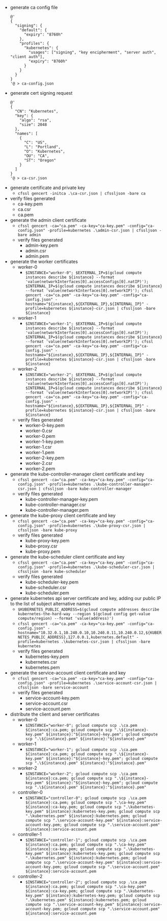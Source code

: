 * generate ca config file
    ```
    @'
    {
      "signing": {
        "default": {
          "expiry": "8760h"
        },
        "profiles": {
          "kubernetes": {
            "usages": ["signing", "key encipherment", "server auth", "client auth"],
            "expiry": "8760h"
          }
        }
      }
    }
    '@ > ca-config.json
    ```
* generate cert signing request
    ```
    @'
    {
      "CN": "Kubernetes",
      "key": {
        "algo": "rsa",
        "size": 2048
      },
      "names": [
        {
          "C": "US",
          "L": "Portland",
          "O": "Kubernetes",
          "OU": "CA",
          "ST": "Oregon"
        }
      ]
    }
    '@ > ca-csr.json
    ```
* generate certificate and private key
    * `cfssl gencert -initca .\ca-csr.json | cfssljson -bare ca`
* verify files generated
    * ca-key.pem
    * ca.csr
    * ca.pem
* generate the admin client certificate
    * `cfssl gencert -ca="ca.pem" -ca-key="ca-key.pem" -config="ca-config.json" -profile=kubernetes .\admin-csr.json | cfssljson -bare admin`
    * verify files generated
        * admin-key.pem
        * admin.csr
        * admin.pem
* generate the worker certificates
    * worker-0
        * `$INSTANCE="worker-0"; $EXTERNAL_IP=$(gcloud compute instances describe ${instance} --format 'value(networkInterfaces[0].accessConfigs[0].natIP)'); $INTERNAL_IP=$(gcloud compute instances describe ${instance} --format 'value(networkInterfaces[0].networkIP)'); cfssl gencert -ca="ca.pem" -ca-key="ca-key.pem" -config="ca-config.json" -hostname="${instance},${EXTERNAL_IP},${INTERNAL_IP}" -profile=kubernetes ${instance}-csr.json | cfssljson -bare ${instance}`
    * worker-1
        * `$INSTANCE="worker-1"; $EXTERNAL_IP=$(gcloud compute instances describe ${instance} --format 'value(networkInterfaces[0].accessConfigs[0].natIP)'); $INTERNAL_IP=$(gcloud compute instances describe ${instance} --format 'value(networkInterfaces[0].networkIP)'); cfssl gencert -ca="ca.pem" -ca-key="ca-key.pem" -config="ca-config.json" -hostname="${instance},${EXTERNAL_IP},${INTERNAL_IP}" -profile=kubernetes ${instance}-csr.json | cfssljson -bare ${instance}`
    * worker-2
        * `$INSTANCE="worker-2"; $EXTERNAL_IP=$(gcloud compute instances describe ${instance} --format 'value(networkInterfaces[0].accessConfigs[0].natIP)'); $INTERNAL_IP=$(gcloud compute instances describe ${instance} --format 'value(networkInterfaces[0].networkIP)'); cfssl gencert -ca="ca.pem" -ca-key="ca-key.pem" -config="ca-config.json" -hostname="${instance},${EXTERNAL_IP},${INTERNAL_IP}" -profile=kubernetes ${instance}-csr.json | cfssljson -bare ${instance}`
    * verify files generated
        * worker-0-key.pem
        * worker-0.csr
        * worker-0.pem
        * worker-1-key.pem
        * worker-1.csr
        * worker-1.pem
        * worker-2-key.pem
        * worker-2.csr
        * worker-2.pem
* generate the kube-controller-manager client certificate and key
    * `cfssl gencert -ca="ca.pem" -ca-key="ca-key.pem" -config="ca-config.json" -profile=kubernetes .\kube-controller-manager-csr.json | cfssljson -bare kube-controller-manager`
    * verify files generated
        * kube-controller-manager-key.pem
        * kube-controller-manager.csr
        * kube-controller-manager.pem
* generate the kube-proxy client certificate and key
    * `cfssl gencert -ca="ca.pem" -ca-key="ca-key.pem" -config="ca-config.json" -profile=kubernetes .\kube-proxy-csr.json | cfssljson -bare kube-proxy`
    * verify files generated
        * kube-proxy-key.pem
        * kube-proxy.csr
        * kube-proxy.pem
* generate the kube-scheduler client certificate and key
    * `cfssl gencert -ca="ca.pem" -ca-key="ca-key.pem" -config="ca-config.json" -profile=kubernetes .\kube-scheduler-csr.json | cfssljson -bare kube-scheduler`
    * verify files generated
        * kube-scheduler-key.pem
        * kube-scheduler.csr
        * kube-scheduler.pem
* generate kubernetes api server certificate and key, adding our public IP to the list of subject alternative names
    * `$KUBERNETES_PUBLIC_ADDRESS=$(gcloud compute addresses describe kubernetes-the-hard-way --region $(gcloud config get-value compute/region) --format 'value(address)')`
    * `cfssl gencert -ca="ca.pem" -ca-key="ca-key.pem" -config="ca-config.json" -hostname="10.32.0.1,10.240.0.10,10.240.0.11,10.240.0.12,${KUBERNETES_PUBLIC_ADDRESS},127.0.0.1,kubernetes.default" -profile=kubernetes .\kubernetes-csr.json | cfssljson -bare kubernetes`
    * verify files generated
        * kubernetes-key.pem
        * kubernetes.csr
        * kubernetes.pem
* generate the service-account client certificate and key
    * `cfssl gencert -ca="ca.pem" -ca-key="ca-key.pem" -config="ca-config.json" -profile=kubernetes .\service-account-csr.json | cfssljson -bare service-account`
    * verify files generated
        * service-account-key.pem
        * service-account.csr
        * service-account.pem
* distribute the client and server certificates
    * worker-0
        * `$INSTANCE="worker-0"; gcloud compute scp .\ca.pem ${instance}:ca.pem; gcloud compute scp ".\${instance}-key.pem" ${instance}:"${instance}-key.pem"; gcloud compute scp ".\${instance}.pem" ${instance}:"${instance}.pem"`
    * worker-1
        * `$INSTANCE="worker-1"; gcloud compute scp .\ca.pem ${instance}:ca.pem; gcloud compute scp ".\${instance}-key.pem" ${instance}:"${instance}-key.pem"; gcloud compute scp ".\${instance}.pem" ${instance}:"${instance}.pem"`
    * worker-2
        * `$INSTANCE="worker-2"; gcloud compute scp .\ca.pem ${instance}:ca.pem; gcloud compute scp ".\${instance}-key.pem" ${instance}:"${instance}-key.pem"; gcloud compute scp ".\${instance}.pem" ${instance}:"${instance}.pem"`
    * controller-0
        * `$INSTANCE="controller-0"; gcloud compute scp .\ca.pem ${instance}:ca.pem; gcloud compute scp ".\ca-key.pem" ${instance}:ca-key.pem; gcloud compute scp ".\kubernetes-key.pem" ${instance}:kubernetes-key.pem; gcloud compute scp ".\kubernetes.pem" ${instance}:kubernetes.pem; gcloud compute scp ".\service-account-key.pem" ${instance}:service-account-key.pem; gcloud compute scp ".\service-account.pem" ${instance}:service-account.pem`
    * controller-1
        * `$INSTANCE="controller-1"; gcloud compute scp .\ca.pem ${instance}:ca.pem; gcloud compute scp ".\ca-key.pem" ${instance}:ca-key.pem; gcloud compute scp ".\kubernetes-key.pem" ${instance}:kubernetes-key.pem; gcloud compute scp ".\kubernetes.pem" ${instance}:kubernetes.pem; gcloud compute scp ".\service-account-key.pem" ${instance}:service-account-key.pem; gcloud compute scp ".\service-account.pem" ${instance}:service-account.pem`
    * controller-2
        * `$INSTANCE="controller-2"; gcloud compute scp .\ca.pem ${instance}:ca.pem; gcloud compute scp ".\ca-key.pem" ${instance}:ca-key.pem; gcloud compute scp ".\kubernetes-key.pem" ${instance}:kubernetes-key.pem; gcloud compute scp ".\kubernetes.pem" ${instance}:kubernetes.pem; gcloud compute scp ".\service-account-key.pem" ${instance}:service-account-key.pem; gcloud compute scp ".\service-account.pem" ${instance}:service-account.pem`

